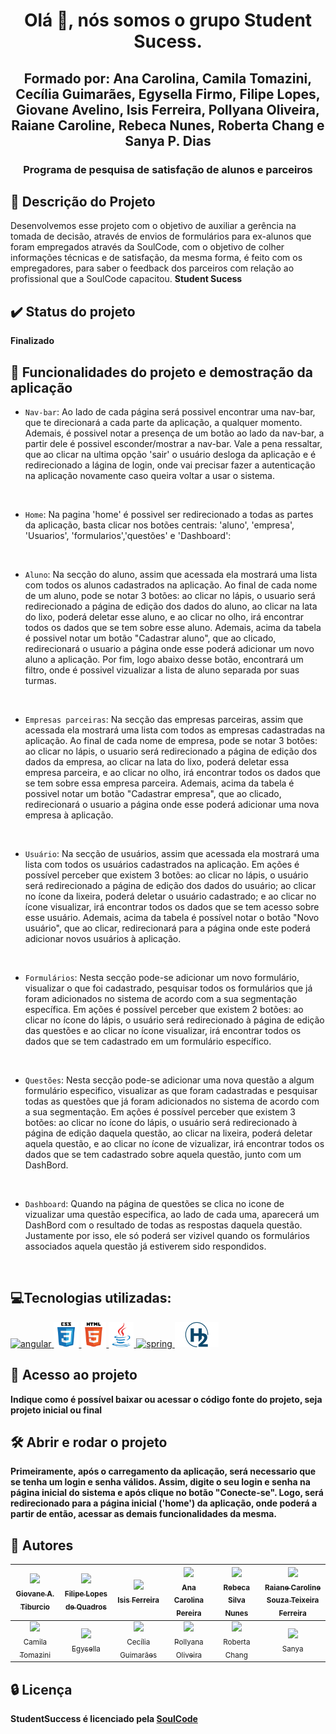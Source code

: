 
<h1 align="center">Olá 👋, nós somos o grupo Student Sucess.</h1> 
<h2 align="center"> Formado por: Ana Carolina, Camila Tomazini, Cecília Guimarães, Egysella Firmo, Filipe Lopes, Giovane Avelino, Isis Ferreira, Pollyana Oliveira, Raiane Caroline, Rebeca Nunes, Roberta Chang e Sanya P. Dias</h2>
<h3 align="center">Programa de pesquisa de satisfação de alunos e parceiros</h3>

##  🔭 Descrição do Projeto
Desenvolvemos esse projeto com o objetivo de auxiliar a gerência na tomada de decisão, através de envios de formulários para ex-alunos que foram empregados através da SoulCode, com o objetivo de colher informações técnicas e de satisfação, da mesma forma, é feito com os empregadores, para saber o feedback dos parceiros com relação ao profissional que a SoulCode capacitou. **Student Sucess**

## :heavy_check_mark: Status do projeto
**Finalizado**

## :hammer: Funcionalidades do projeto e demostração da aplicação 

- `Nav-bar`: Ao lado de cada página será possivel encontrar uma nav-bar, que te direcionará a cada parte da aplicação, a qualquer momento. Ademais, é possivel notar a presença de um botão ao lado da nav-bar, a partir dele é possivel esconder/mostrar a nav-bar. Vale a pena ressaltar, que ao clicar na ultima opção 'sair' o usuário desloga da aplicação e é redirecionado a lágina de login, onde vai precisar fazer a autenticação na aplicação novamente caso queira voltar a usar o sistema.
 
  
  
 <br>

- `Home`: Na pagina 'home' é possivel ser redirecionado a todas as partes da aplicação, basta clicar nos botões centrais: 'aluno', 'empresa', 'Usuarios', 'formularios','questões' e 'Dashboard': 
 

<br>

- `Aluno`: Na secção do aluno, assim que acessada ela mostrará uma lista com todos os alunos cadastrados na aplicação. Ao final de cada nome de um aluno, pode se notar 3 botões: ao clicar no lápis, o usuario será redirecionado a página de edição dos dados do aluno, ao clicar na lata do lixo, poderá deletar esse aluno, e ao clicar no olho, irá encontrar todos os dados que se tem sobre esse aluno. Ademais, acima da tabela é possivel notar um botão "Cadastrar aluno", que ao clicado, redirecionará o usuario a página onde esse poderá adicionar um novo aluno a aplicação. Por fim, logo abaixo desse botão, encontrará um filtro, onde é possivel vizualizar a lista de aluno separada por suas turmas. 


  
 <br>

- `Empresas parceiras`: Na secção das empresas parceiras, assim que acessada ela mostrará uma lista com todos as empresas cadastradas na aplicação. Ao final de cada nome de empresa, pode se notar 3 botões: ao clicar no lápis, o usuario será redirecionado a página de edição dos dados da empresa, ao clicar na lata do lixo, poderá deletar essa empresa parceira, e ao clicar no olho, irá encontrar todos os dados que se tem sobre essa empresa parceira. Ademais, acima da tabela é possivel notar um botão "Cadastrar empresa", que ao clicado, redirecionará o usuario a página onde esse poderá adicionar uma nova empresa à aplicação.

 
  
<br>

- `Usuário`: Na secção de usuários, assim que acessada ela mostrará uma lista com todos os usuários cadastrados na aplicação. Em ações é possível perceber que existem 3 botões: ao clicar no lápis, o usuário será redirecionado a página de edição dos dados do usuário; ao clicar no ícone da lixeira, poderá deletar o usuário cadastrado; e ao clicar no ícone visualizar, irá encontrar todos os dados que se tem acesso sobre esse usuário. Ademais, acima da tabela é possível notar o botão "Novo usuário", que ao clicar, redirecionará para a página onde este poderá adicionar novos usuários à aplicação. 


<br>

- `Formulários`: Nesta secção pode-se adicionar um novo formulário, visualizar o que foi cadastrado, pesquisar todos os formulários que já foram adicionados no sistema de acordo com a sua segmentação específica. Em ações é possível perceber que existem 2 botões: ao clicar no ícone do lápis, o usuário será redirecionado à página de edição das questões e ao clicar no ícone visualizar, irá encontrar todos os dados que se tem cadastrado em um formulário específico.
 

<br>

- `Questões`: Nesta secção pode-se adicionar uma nova questão a algum formulário especifico, visualizar as que foram cadastradas e pesquisar todas as questões que já foram adicionados no sistema de acordo com a sua segmentação. Em ações é possível perceber que existem 3 botões: ao clicar no ícone do lápis, o usuário será redirecionado à página de edição daquela questão, ao clicar na lixeira, poderá deletar aquela questão, e ao clicar no ícone de vizualizar, irá encontrar todos os dados que se tem cadastrado sobre aquela questão, junto com um DashBord.


  
<br>

- `Dashboard`: Quando na página de questões se clica no icone de vizualizar uma questão especifica, ao lado de cada uma, aparecerá um DashBord com o resultado de todas as respostas daquela questão. Justamente por isso, ele só poderá ser vizivel quando os formulários associados aquela questão já estiverem sido respondidos.  
  


<br>

## :computer:Tecnologias utilizadas:
<p align="left">
      <a href="https://angular.io" target="_blank" rel="noreferrer"> <img src="https://angular.io/assets/images/logos/angular/angular.svg" alt="angular" width="40" height="40"/> </a> 
     <a href="https://www.w3schools.com/css/" target="_blank" rel="noreferrer"> <img src="https://raw.githubusercontent.com/devicons/devicon/master/icons/css3/css3-original-wordmark.svg" alt="css3" width="40" height="40"/> </a> 
     <a href="https://www.w3.org/html/" target="_blank" rel="noreferrer"> <img src="https://raw.githubusercontent.com/devicons/devicon/master/icons/html5/html5-original-wordmark.svg" alt="html5" width="40" height="40"/> </a>
     <a href="https://www.java.com" target="_blank" rel="noreferrer"> <img src="https://raw.githubusercontent.com/devicons/devicon/master/icons/java/java-original.svg" alt="java" width="40" height="40"/> </a> 
      <a href="https://spring.io/" target="_blank" rel="noreferrer"> <img src="https://www.vectorlogo.zone/logos/springio/springio-icon.svg" alt="spring" width="40" height="40"/> </a>
     <a href="https://h2database.com" target="_blank" rel="noreferrer"> <img src="https://github.com/h2database/h2database/raw/master/h2/src/docsrc/images/h2-logo-2.png" alt="H2" width="70" height="40"/> </a>
     </p>

## 📁 Acesso ao projeto

**Indique como é possível baixar ou acessar o código fonte do projeto, seja projeto inicial ou final**

## 🛠️ Abrir e rodar o projeto

**Primeiramente, após o carregamento da aplicação, será necessario que se tenha um login e senha válidos. 
  Assim, digite o seu login e senha na página inicial do sistema e após clique no botão "Conecte-se". Logo, será redirecionado 
  para a página inicial ('home') da aplicação, onde poderá a partir de então, acessar as demais funcionalidades da mesma.**

## :dancers: Autores



| [<img src="https://avatars.githubusercontent.com/u/75172524?v=4" width=115><br><sub>Giovane A. Tiburcio</sub>](https://github.com/giovaner10) |  [<img src="https://avatars.githubusercontent.com/u/84791366?v=4" width=115><br><sub>Filipe Lopes de Quadros</sub>](https://github.com/FLQuadros) |  [<img src="https://avatars.githubusercontent.com/u/98776861?v=4" width=115><br><sub>Isis Ferreira</sub>](https://github.com/IsisFer) |  [<img src="https://avatars.githubusercontent.com/u/86481653?v=4" width=115><br><sub> Ana Carolina Pereira</sub>](https://github.com/anacarpere) |  [<img src="https://avatars.githubusercontent.com/u/98817915?v=4" width=115><br><sub>Rebeca Silva Nunes</sub>](https://github.com/RebecaSN) |  [<img src="https://avatars.githubusercontent.com/u/69178860?v=4" width=115><br><sub>Raiane Caroline Souza Teixeira Ferreira</sub>](https://github.com/Raiannecaroline) |
| :---: | :---: | :---: | :---: | :---: | :---: |
[<img src="https://avatars.githubusercontent.com/u/87918920?v=4" width=115><br><sub> Camila Tomazini </sub>](https://github.com/CamisT) |  [<img src="https://avatars.githubusercontent.com/u/98776936?v=4" width=115><br><sub>Egysella</sub>](https://github.com/Egysella)|  [<img src="https://avatars.githubusercontent.com/u/98915848?v=4" width=115><br><sub>Cecília Guimarães</sub>](https://github.com/CecyGuima) | [<img src="https://avatars.githubusercontent.com/u/90224120?v=4" width=115><br><sub>Pollyana Oliveira</sub>](https://github.com/PollyanaOliveira1983) |  [<img src="https://avatars.githubusercontent.com/u/98776850?v=4" width=115><br><sub>Roberta Chang</sub>](https://github.com/RobertaChang)|  [<img src="https://avatars.githubusercontent.com/u/97636094?v=4" width=115><br><sub>Sanya</sub>](https://github.com/sanyapd) |

## :lock: Licença 
**StudentSuccess é licenciado pela
 <a href="https://soulcodeacademy.org" target="_blank"> SoulCode </a>**
